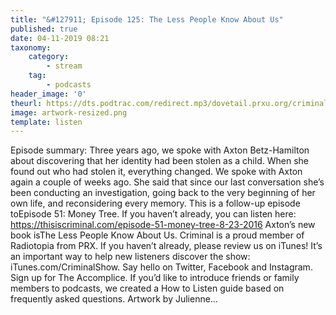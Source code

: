 ```yaml
---
title: "&#127911; Episode 125: The Less People Know About Us"
published: true
date: 04-11-2019 08:21
taxonomy:
    category:
        - stream
    tag:
        - podcasts
header_image: '0'
theurl: https://dts.podtrac.com/redirect.mp3/dovetail.prxu.org/criminal/f98c5610-1947-41b1-9153-327c703d3b63/Episode_125_The_Less_People_Know_About_Us_Part_1.mp3
image: artwork-resized.png
template: listen
--- 
```

Episode summary: Three years ago, we spoke with Axton Betz-Hamilton about discovering that her identity had been stolen as a child. When she found out who had stolen it, everything changed. We spoke with Axton again a couple of weeks ago. She said that since our last conversation she’s been conducting an investigation, going back to the very beginning of her own life, and reconsidering every memory. This is a follow-up episode toEpisode 51: Money Tree. If you haven’t already, you can listen here: https://thisiscriminal.com/episode-51-money-tree-8-23-2016 Axton’s new book isThe Less People Know About Us. Criminal is a proud member of Radiotopia from PRX. If you haven’t already, please review us on iTunes! It’s an important way to help new listeners discover the show: iTunes.com/CriminalShow. Say hello on Twitter, Facebook and Instagram. Sign up for The Accomplice. If you’d like to introduce friends or family members to podcasts, we created a How to Listen guide based on frequently asked questions. Artwork by Julienne…

